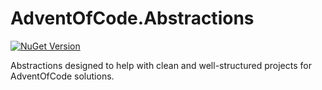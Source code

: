 # AdventOfCode.Abstractions

[![NuGet Version](https://img.shields.io/nuget/v/mmosiur.adventofcode.abstractions.svg)](https://www.nuget.org/packages/mmosiur.adventofcode.abstractions)

Abstractions designed to help with clean and well-structured projects for
AdventOfCode solutions.
